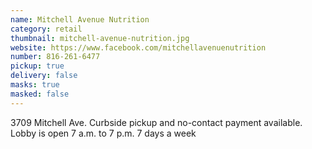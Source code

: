 ```yaml
---
name: Mitchell Avenue Nutrition
category: retail
thumbnail: mitchell-avenue-nutrition.jpg
website: https://www.facebook.com/mitchellavenuenutrition
number: 816-261-6477
pickup: true
delivery: false
masks: true
masked: false
---
```

3709 Mitchell Ave. Curbside pickup and no-contact payment available. Lobby is open 7 a.m. to 7 p.m. 7 days a week